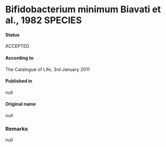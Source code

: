 Bifidobacterium minimum Biavati et al., 1982 SPECIES
=======

#### Status
ACCEPTED

#### According to
The Catalogue of Life, 3rd January 2011

#### Published in
null

#### Original name
null

### Remarks
null